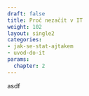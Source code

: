 ```yaml
---
draft: false
title: Proč nezačít v IT
weight: 102
layout: single2
categories: 
- jak-se-stat-ajtakem
- uvod-do-it
params:
  chapter: 2
---
```


asdf